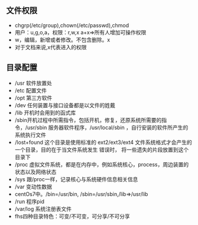 ## 文件权限
- chgrp(/etc/group),chown(/etc/passwd),chmod
- 用户：u,g,o,a，权限：r,w,x  a+x=>所有人增加可操作权限
- w，编辑，新增或者修改。不包含删除。x
- 对于文档来说,x代表进入的权限
## 目录配置
- /usr 软件放置处
- /etc 配置文件
- /opt 第三方软件
- /dev 任何装置与接口设备都是以文件的姓戴
- /lib 开机时会用到的函式库
- /sbin开机过程中所需指令，包括开机，修复，还原系统所需要的指令，/usr/sbin 服务器软件程序，/usr/local/sbin ，自行安装的软件所产生的系统执行文件
- /lost+found 这个目录是使用标准的 ext2/ext3/ext4 文件系统格式才会产生的一个目录，目的在于当文件系统发生 错误时， 将一些遗失的片段放置到这个目录下
- /proc 虚拟文件系统，都是在内存中，例如系统核心，process，周边装置的状态以及网络状态
- /sys 跟/proc一样，记录核心与系统硬件信息相关信息
- /var 变动性数据
- centOs7中。/bin=/usr/bin, /sbin=/usr/sbin,/lib=>/usr/lib
- /run 程序pid
- /var/log 系统注册表文件
- fhs四种目录特色：可变/不可变，可分享/不可分享